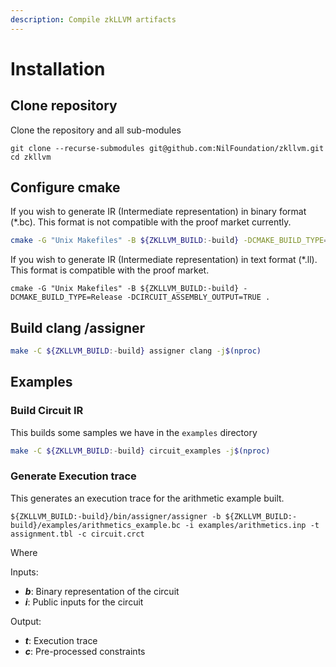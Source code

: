 ```yaml
---
description: Compile zkLLVM artifacts
---
```


# Installation

## Clone repository

Clone the repository and all sub-modules

```
git clone --recurse-submodules git@github.com:NilFoundation/zkllvm.git
cd zkllvm
```

## **Configure cmake**&#x20;

If you wish to generate IR (Intermediate representation) in binary format (\*.bc). This format is not compatible with the proof market currently.

```bash
cmake -G "Unix Makefiles" -B ${ZKLLVM_BUILD:-build} -DCMAKE_BUILD_TYPE=Release .
```

If you wish to generate IR (Intermediate representation) in text format (\*.ll). This format is compatible with the proof market.

```
cmake -G "Unix Makefiles" -B ${ZKLLVM_BUILD:-build} -DCMAKE_BUILD_TYPE=Release -DCIRCUIT_ASSEMBLY_OUTPUT=TRUE .
```

## **Build clang /assigner**

```bash
make -C ${ZKLLVM_BUILD:-build} assigner clang -j$(nproc)
```

## Examples

### Build Circuit IR

This builds some samples we have in the `examples` directory

```bash
make -C ${ZKLLVM_BUILD:-build} circuit_examples -j$(nproc) 
```

### Generate Execution trace

This generates an execution trace for the arithmetic example built.

```
${ZKLLVM_BUILD:-build}/bin/assigner/assigner -b ${ZKLLVM_BUILD:-build}/examples/arithmetics_example.bc -i examples/arithmetics.inp -t assignment.tbl -c circuit.crct
```

Where

Inputs:&#x20;

* _**b**_: Binary representation of the circuit
* _**i**_: Public inputs for the circuit

Output:

* _**t**_: Execution trace
* _**c**_: Pre-processed constraints
